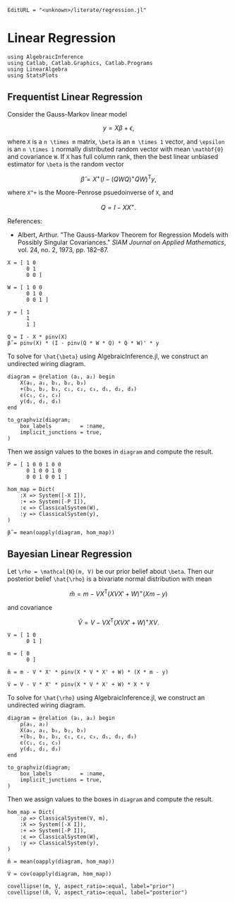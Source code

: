 ```@meta
EditURL = "<unknown>/literate/regression.jl"
```

# Linear Regression

````@example regression
using AlgebraicInference
using Catlab, Catlab.Graphics, Catlab.Programs
using LinearAlgebra
using StatsPlots
````

## Frequentist Linear Regression
Consider the Gauss-Markov linear model
```math
    y = X \beta + \epsilon,
```
where ``X`` is a ``n \times m`` matrix, ``\beta`` is an ``m \times 1`` vector, and
``\epsilon`` is an ``n \times 1`` normally distributed random vector with mean
``\mathbf{0}`` and covariance ``W``. If ``X`` has full column rank, then the best linear
unbiased estimator for ``\beta`` is the random vector
```math
    \hat{\beta} = X^+ (I - (Q W Q)^+ Q W)^\mathsf{T} y,
```
where ``X^+`` is the Moore-Penrose psuedoinverse of ``X``, and
```math
Q = I - X X^+.
```

References:
- Albert, Arthur. "The Gauss-Markov Theorem for Regression Models with Possibly Singular
  Covariances." *SIAM Journal on Applied Mathematics*, vol. 24, no. 2, 1973, pp. 182–87.

````@example regression
X = [ 1 0
      0 1
      0 0 ]

W = [ 1 0 0
      0 1 0
      0 0 1 ]

y = [ 1
      1
      1 ]

Q = I - X * pinv(X)
β̂ = pinv(X) * (I - pinv(Q * W * Q) * Q * W)' * y
````

To solve for ``\hat{\beta}`` using AlgebraicInference.jl, we construct an undirected
wiring diagram.

````@example regression
diagram = @relation (a₁, a₂) begin
    X(a₁, a₂, b₁, b₂, b₃)
    +(b₁, b₂, b₃, c₁, c₂, c₃, d₁, d₂, d₃)
    ϵ(c₁, c₂, c₃)
    y(d₁, d₂, d₃)
end

to_graphviz(diagram;
    box_labels         = :name,
    implicit_junctions = true,
)
````

Then we assign values to the boxes in `diagram` and compute the result.

````@example regression
P = [ 1 0 0 1 0 0
      0 1 0 0 1 0
      0 0 1 0 0 1 ]

hom_map = Dict(
    :X => System([-X I]),
    :+ => System([-P I]),
    :ϵ => ClassicalSystem(W),
    :y => ClassicalSystem(y),
)

β̂ = mean(oapply(diagram, hom_map))
````

## Bayesian Linear Regression
Let ``\rho = \mathcal{N}(m, V)`` be our prior belief about ``\beta``. Then our posterior
belief ``\hat{\rho}`` is a bivariate normal distribution with mean
```math
  \hat{m} = m - V X^\mathsf{T} (X V X' + W)^+ (X m - y)
```
and covariance
```math
  \hat{V} = V - V X^\mathsf{T} (X V X' + W)^+ X V.
```

````@example regression
V = [ 1 0
      0 1 ]

m = [ 0
      0 ]

m̂ = m - V * X' * pinv(X * V * X' + W) * (X * m - y)
````

````@example regression
V̂ = V - V * X' * pinv(X * V * X' + W) * X * V
````

To solve for ``\hat{\rho}`` using AlgebraicInference.jl, we construct an undirected
wiring diagram.

````@example regression
diagram = @relation (a₁, a₂) begin
    ρ(a₁, a₂)
    X(a₁, a₂, b₁, b₂, b₃)
    +(b₁, b₂, b₃, c₁, c₂, c₃, d₁, d₂, d₃)
    ϵ(c₁, c₂, c₃)
    y(d₁, d₂, d₃)
end

to_graphviz(diagram;
    box_labels         = :name,
    implicit_junctions = true,
)
````

Then we assign values to the boxes in `diagram` and compute the result.

````@example regression
hom_map = Dict(
    :ρ => ClassicalSystem(V, m),
    :X => System([-X I]),
    :+ => System([-P I]),
    :ϵ => ClassicalSystem(W),
    :y => ClassicalSystem(y),
)

m̂ = mean(oapply(diagram, hom_map))
````

````@example regression
V̂ = cov(oapply(diagram, hom_map))
````

````@example regression
covellipse!(m, V, aspect_ratio=:equal, label="prior")
covellipse!(m̂, V̂, aspect_ratio=:equal, label="posterior")
````

